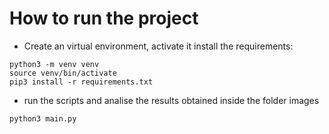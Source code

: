 # How to run the project
- Create an virtual environment, activate it install the requirements:

```
python3 -m venv venv
source venv/bin/activate
pip3 install -r requirements.txt
```

- run the scripts and analise the results obtained inside the folder images

``` 
python3 main.py
```